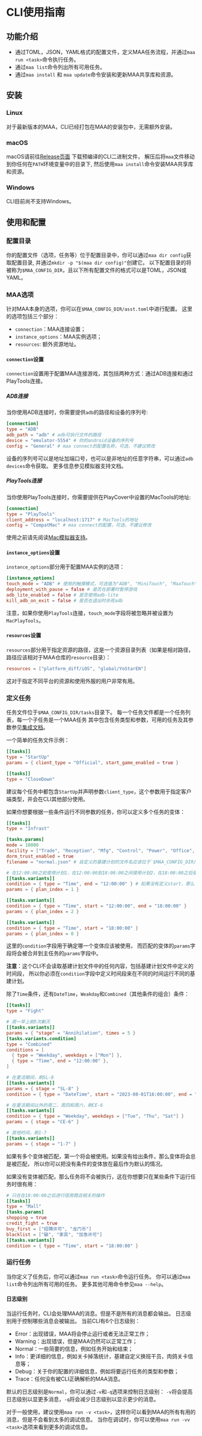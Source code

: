# CLI使用指南

## 功能介绍

- 通过TOML，JSON，YAML格式的配置文件，定义MAA任务流程，并通过`maa run <task>`命令执行任务。
- 通过`maa list`命令列出所有可用任务。
- 通过`maa install` 和 `maa update`命令安装和更新MAA共享库和资源。

## 安装

### Linux

对于最新版本的MAA，CLI已经打包在MAA的安装包中，无需额外安装。

### macOS

macOS请前往[Release页面](https://github.com/MaaAssistantArknights/maa-cli/releases/latest)
下载预编译的CLI二进制文件， 解压后将`maa`文件移动到你任何在`PATH`环境变量中的目录下,
然后使用`maa install`命令安装MAA共享库和资源。

### Windows

CLI目前尚不支持Windows。

## 使用和配置

### 配置目录

你的配置文件（选项，任务等）位于配置目录中，你可以通过`maa dir config`获取配置目录,
并通过`mkdir -p "$(maa dir config)"`创建它。
以下配置目录的将被称为`$MAA_CONFIG_DIR`，且以下所有配置文件的格式可以是TOML，JSON或YAML。


### MAA选项

针对MAA本身的选项，你可以在`$MAA_CONFIG_DIR/asst.toml`中进行配置。
这里的选项包括三个部分：
- `connection`：MAA连接设置；
- `instance_options`：MAA实例选项；
- `resources`: 额外资源地址。

#### `connection`设置

`connection`设置用于配置MAA连接游戏，其包括两种方式：通过ADB连接和通过PlayTools连接。

##### ADB连接

当你使用ADB连接时，你需要提供`adb`的路径和设备的序列号:
```toml
[connection]
type = "ADB"
adb_path = "adb" # adb可执行文件的路径
device = "emulator-5554" # 你的android设备的序列号
config = "General" # maa connect的配置名称，可选，不建议修改
```
设备的序列号可以是地址加端口号，也可以是非地址的任意字符串，可以通过`adb devices`命令获取。
更多信息参见模拟器支持文档。

##### PlayTools连接

当你使用PlayTools连接时，你需要提供在PlayCover中设置的MacTools的地址:
```toml
[connection]
type = "PlayTools"
client_address = "localhost:1717" # MacTools的地址
config = "CompatMac" # maa connect的配置，可选，不建议修改
```
使用之前请先阅读[Mac模拟器支持](https://maa.plus/docs/1.4-Mac模拟器支持.html#✅-playcover-原生运行最流畅🚀)。

#### `instance_options`设置

`instance_options`部分用于配置MAA实例的选项：
```toml
[instance_options]
touch_mode = "ADB" # 使用的触摸模式，可选值为"ADB", "MiniTouch", "MaaTouch"  或者 "MacPlayTools"（仅适用于PlayTools连接）
deployment_with_pause = false # 是否在部署时暂停游戏
adb_lite_enabled = false # 是否使用adb-lite
kill_adb_on_exit = false # 是否在退出时杀死adb
```
注意，如果你使用`PlayTools`连接，`touch_mode`字段将被忽略并被设置为`MacPlayTools`。

#### `resources`设置

`resources`部分用于指定资源的路径，这是一个资源目录列表（如果是相对路径，路径应该相对于MAA仓库的`resource`目录）：
```toml
resources = ["platform_diff/iOS", "global/YoStarEN"]
```
这对于指定不同平台的资源和使用外服的用户非常有用。

### 定义任务

任务文件位于`$MAA_CONFIG_DIR/tasks`目录下。
每一个任务文件都是一个任务列表，每一个子任务是一个MAA任务
其中包含任务类型和参数，可用的任务及其参数参见[集成文档](https://maa.plus/docs/3.1-集成文档.html#asstappendtask)。

一个简单的任务文件示例：
```toml
[[tasks]]
type = "StartUp"
params = { client_type = "Official", start_game_enabled = true }

[[tasks]]
type = "CloseDown"
```
建议每个任务中都包含`StartUp`并声明参数`client_type`，这个参数用于指定客户端类型，并会在CLI其他部分使用。

如果你想要根据一些条件运行不同参数的任务，你可以定义多个任务的变体：
```toml
[[tasks]]
type = "Infrast"

[tasks.params]
mode = 10000
facility = ["Trade", "Reception", "Mfg", "Control", "Power", "Office", "Dorm"]
dorm_trust_enabled = true
filename = "normal.json" # 自定义的基建计划的文件名应该位于`$MAA_CONFIG_DIR/infrast`

# 在12:00:00之前使用计划1，在12:00:00到18:00:00之间使用计划2，在18:00:00之后使用计划0
[[tasks.variants]]
condition = { type = "Time", end = "12:00:00" } # 如果没有定义start，那么它将会是00:00:00
params = { plan_index = 1 }

[[tasks.variants]]
condition = { type = "Time", start = "12:00:00", end = "18:00:00" }
params = { plan_index = 2 }

[[tasks.variants]]
condition = { type = "Time", start = "18:00:00" }
params = { plan_index = 0 }
```
这里的`condition`字段用于确定哪一个变体应该被使用， 而匹配的变体的`params`字段将会被合并到主任务的`params`字段中。

**注意**：这个CLI不会读取基建计划文件中的任何内容，包括基建计划文件中定义的时间段，
所以你必须在`condition`字段中定义时间段来在不同的时间运行不同的基建计划。

除了`Time`条件，还有`DateTime`，`Weakday`和`Combined`（其他条件的组合）条件：
```toml
[[tasks]]
type = "Fight"

# 周一早上刷5次剿灭
[[tasks.variants]]
params = { "stage" = "Annihilation", times = 5 }
[tasks.variants.condition]
type = "Combined"
conditions = [
  { type = "Weekday", weekdays = ["Mon"] },
  { type = "Time", end = "12:00:00" },
]

# 在夏活期间，刷SL-8
[[tasks.variants]]
params = { stage = "SL-8" }
condition = { type = "DateTime", start = "2023-08-01T16:00:00", end = "2023-08-21T03:59:59" }

# 在夏活期间以外的周二、周四和周六，刷CE-6
[[tasks.variants]]
condition = { type = "Weekday", weekdays = ["Tue", "Thu", "Sat"] }
params = { stage = "CE-6" }

# 其他时间，刷1-7
[[tasks.variants]]
params = { stage = "1-7" }
```
如果有多个变体被匹配，第一个将会被使用。如果没有给出条件，那么变体将会总是被匹配，
所以你可以把没有条件的变体放在最后作为默认的情况。

如果没有变体被匹配，那么任务将不会被执行，这在你想要只在某些条件下运行任务时很有用：
```toml
# 只在在18:00:00之后进行信用商店相关的操作
[[tasks]]
type = "Mall"
[tasks.params]
shopping = true
credit_fight = true
buy_first = ["招聘许可", "龙门币"]
blacklist = ["碳", "家具", "加急许可"]
[[tasks.variants]]
condition = { type = "Time", start = "18:00:00" }
```

### 运行任务

当你定义了任务后，你可以通过`maa run <task>`命令运行任务。
你可以通过`maa list`命令列出所有可用的任务。
更多其他可用命令参见`maa --help`。

#### 日志级别

当运行任务时，CLI会处理MAA的消息。但是不是所有的消息都会输出。
日志级别用于控制哪些消息会被输出。
当前CLI有6个日志级别：
- Error：出现错误，MAA将会停止运行或者无法正常工作；
- Warning：出现错误，但是MAA仍然可以正常工作；
- Normal：一些简要的信息，例如任务开始和结束；
- Info：更详细的信息，例如关卡掉落统计，基建自定义换班干员，肉鸽关卡信息等；
- Debug：关于你的配置的详细信息，例如将要运行任务的类型和参数；
- Trace：任何没有被CLI正确解析的MAA消息。

默认的日志级别是`Normal`，你可以通过`-v`和`-q`选项来控制日志级别：
`-v`将会提高日志级别以显更多消息，`-q`将会减少日志级别以显示更少的消息。

对于一般使用，建议使用`maa run -v <task>`，这样你可以看到MAA的所有有用的消息，但是不会看到太多的调试信息。
当你在调试时，你可以使用`maa run -vv <task>`选项来看到更多的调试信息。
